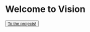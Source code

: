 # Welcome to Vision


<?php include "calendar_data.php"; ?>

<button class="primary">
  <a href="projects">To the projects!</a>
</button>
